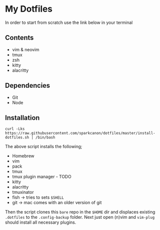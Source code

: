 # My Dotfiles

In order to start from scratch use the link below in your terminal

## Contents

- vim & neovim
- tmux
- zsh
- kitty
- alacritty

## Dependencies

- Git
- Node

## Installation

`curl -Lks https://raw.githubusercontent.com/sparkcanon/dotfiles/master/install-dotfiles.sh | /bin/bash`

The above script installs the following;

- Homebrew
- vim
- pack
- tmux
- tmux plugin manager - TODO
- kitty
- alacritty
- tmuxinator
- fish -> tries to sets `$SHELL`
- git -> mac comes with an older version of git

Then the script clones this `bare` repo in the `$HOME` dir and displaces
existing `.dotfiles` to the `.config-backup` folder. 
Next just open (n)vim and `vim-plug` should install all necessary plugins.
